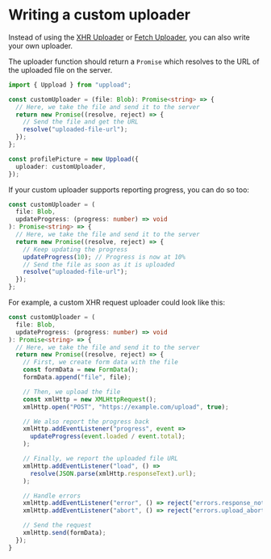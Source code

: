 # Writing a custom uploader

Instead of using the [XHR Uploader](/uploaders/xhr) or [Fetch Uploader](/uploaders/fetch), you can also write your own uploader.

The uploader function should return a `Promise` which resolves to the URL of the uploaded file on the server.

```ts
import { Uppload } from "uppload";

const customUploader = (file: Blob): Promise<string> => {
  // Here, we take the file and send it to the server
  return new Promise((resolve, reject) => {
    // Send the file and get the URL
    resolve("uploaded-file-url");
  });
};

const profilePicture = new Uppload({
  uploader: customUploader,
});
```

If your custom uploader supports reporting progress, you can do so too:

```ts
const customUploader = (
  file: Blob,
  updateProgress: (progress: number) => void
): Promise<string> => {
  // Here, we take the file and send it to the server
  return new Promise((resolve, reject) => {
    // Keep updating the progress
    updateProgress(10); // Progress is now at 10%
    // Send the file as soon as it is uploaded
    resolve("uploaded-file-url");
  });
};
```

For example, a custom XHR request uploader could look like this:

```ts
const customUploader = (
  file: Blob,
  updateProgress: (progress: number) => void
): Promise<string> => {
  // Here, we take the file and send it to the server
  return new Promise((resolve, reject) => {
    // First, we create form data with the file
    const formData = new FormData();
    formData.append("file", file);

    // Then, we upload the file
    const xmlHttp = new XMLHttpRequest();
    xmlHttp.open("POST", "https://example.com/upload", true);

    // We also report the progress back
    xmlHttp.addEventListener("progress", event =>
      updateProgress(event.loaded / event.total);
    );

    // Finally, we report the uploaded file URL
    xmlHttp.addEventListener("load", () =>
      resolve(JSON.parse(xmlHttp.responseText).url);
    );

    // Handle errors
    xmlHttp.addEventListener("error", () => reject("errors.response_not_ok"));
    xmlHttp.addEventListener("abort", () => reject("errors.upload_aborted"));

    // Send the request
    xmlHttp.send(formData);
  });
}
```
